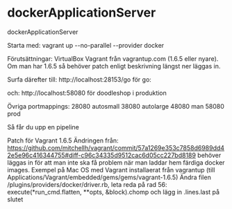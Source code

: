 dockerApplicationServer
=======================

dockerApplicationServer

Starta med:
  vagrant up --no-parallel --provider docker

Förutsättningar:
 VirtualBox
 Vagrant från vagrantup.com (1.6.5 eller nyare). Om man har 1.6.5 så
 behöver patch enligt beskrivning längst ner läggas in.

Surfa därefter till:
  http://localhost:28153/go för go:

och:
 http://localhost:58080 för doodleshop i produktion

Övriga portmappings:
 28080 autosmall
 38080 autolarge
 48080 man
 58080 prod

Så får du upp en pipeline


Patch för Vagrant 1.6.5
Ändringen från:
https://github.com/mitchellh/vagrant/commit/57a1269e353c7858d6989dd42e5e96c416344755#diff-c96c34335d9512cac6d05cc227bd8189
behöver läggas in för att man inte ska få problem när man laddar hem
färdiga docker images.
Exempel på Mac OS med Vagrant installaerat från vagrantup (till
Applications/Vagrant/embedded/gems/gems/vagrant-1.6.5)
Ändra filen /plugins/providers/docker/driver.rb, leta reda på rad 56:
execute(*run_cmd.flatten, **opts, &block).chomp
och lägg in
.lines.last på slutet

